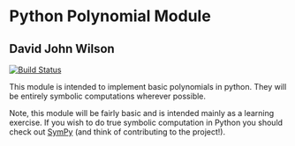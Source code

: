 # Python Polynomial Module
 
## David John Wilson

[![Build Status](https://travis-ci.org/Davidjohnwilson/PythonPolys.svg?branch=master)](https://travis-ci.org/Davidjohnwilson/PythonPolys)

This module is intended to implement basic polynomials in python. They will be entirely symbolic computations wherever possible.

Note, this module will be fairly basic and is intended mainly as a learning exercise. If you wish to do true symbolic computation in Python you should check out [SymPy](https://github.com/sympy/sympy) (and think of contributing to the project!).